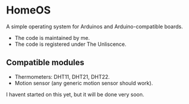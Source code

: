 # HomeOS
A simple operating system for Arduinos and Arduino-compatible boards.

* The code is maintained by me.
* The code is registered under The Unliscence.

## Compatible modules
* Thermometers: DHT11, DHT21, DHT22.
* Motion sensor (any generic motion sensor should work).

I havent started on this yet, but it will be done very soon.
